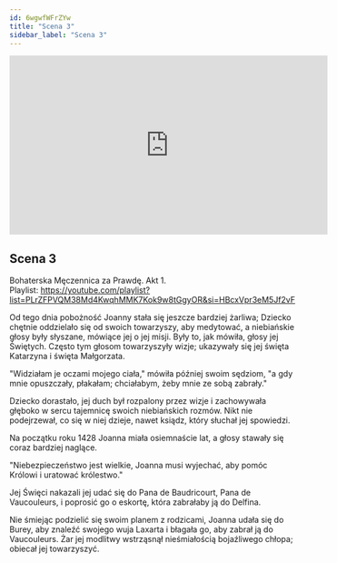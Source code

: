 ```yaml
---
id: 6wgwfWFrZYw
title: "Scena 3"
sidebar_label: "Scena 3"
---
```


<div class="video-float-container">
  <iframe
    width="560"
    height="315"
    src="https://www.youtube.com/embed/6wgwfWFrZYw"
    title="YouTube video player"
    frameborder="0"
    allow="accelerometer; autoplay; clipboard-write; encrypted-media; gyroscope; picture-in-picture; web-share"
    referrerpolicy="strict-origin-when-cross-origin"
    allowfullscreen
  ></iframe>
</div>

## Scena 3

Bohaterska Męczennica za Prawdę. Akt 1.  
Playlist: https://youtube.com/playlist?list=PLrZFPVQM38Md4KwqhMMK7Kok9w8tGgyOR&si=HBcxVpr3eM5Jf2vF

Od tego dnia pobożność Joanny stała się jeszcze bardziej żarliwa; Dziecko chętnie oddzielało się od swoich towarzyszy, aby medytować, a niebiańskie głosy były słyszane, mówiące jej o jej misji. Były to, jak mówiła, głosy jej Świętych. Często tym głosom towarzyszyły wizje; ukazywały się jej święta Katarzyna i święta Małgorzata.

"Widziałam je oczami mojego ciała," mówiła później swoim sędziom, "a gdy mnie opuszczały, płakałam; chciałabym, żeby mnie ze sobą zabrały."

Dziecko dorastało, jej duch był rozpalony przez wizje i zachowywała głęboko w sercu tajemnicę swoich niebiańskich rozmów. Nikt nie podejrzewał, co się w niej dzieje, nawet ksiądz, który słuchał jej spowiedzi.

Na początku roku 1428 Joanna miała osiemnaście lat, a głosy stawały się coraz bardziej naglące.

"Niebezpieczeństwo jest wielkie, Joanna musi wyjechać, aby pomóc Królowi i uratować królestwo."

Jej Święci nakazali jej udać się do Pana de Baudricourt, Pana de Vaucouleurs, i poprosić go o eskortę, która zabrałaby ją do Delfina.

Nie śmiejąc podzielić się swoim planem z rodzicami, Joanna udała się do Burey, aby znaleźć swojego wuja Laxarta i błagała go, aby zabrał ją do Vaucouleurs. Żar jej modlitwy wstrząsnął nieśmiałością bojaźliwego chłopa; obiecał jej towarzyszyć.
